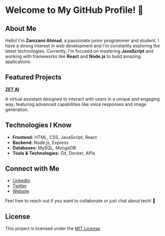 # Welcome to My GitHub Profile! 👋

## About Me
Hello! I'm **Zamzami Ahmad**, a passionate junior programmer and student. I have a strong interest in web development and I'm constantly exploring the latest technologies. Currently, I'm focused on mastering **JavaScript** and working with frameworks like **React** and **Node.js** to build amazing applications.

## Featured Projects
 [**ZET AI** ](https://github.com/ZetSphere/zet-ai-v2.0)

   
  A virtual assistant designed to interact with users in a unique and engaging way, featuring advanced capabilities like voice responses and image generation.

## Technologies I Know
- **Frontend:** HTML, CSS, JavaScript, React  
- **Backend:** Node.js, Express  
- **Databases:** MySQL, MongoDB  
- **Tools & Technologies:** Git, Docker, APIs

## Connect with Me
- [LinkedIn](link-to-linkedin)  
- [Twitter](link-to-twitter)  
- [Website](link-to-website)  

Feel free to reach out if you want to collaborate or just chat about tech! 🤝

## License
This project is licensed under the [MIT License](link-to-license).

